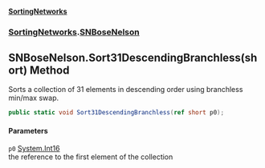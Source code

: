 #### [SortingNetworks](./index.md 'index')
### [SortingNetworks](./SortingNetworks.md 'SortingNetworks').[SNBoseNelson](./SortingNetworks-SNBoseNelson.md 'SortingNetworks.SNBoseNelson')
## SNBoseNelson.Sort31DescendingBranchless(short) Method
Sorts a collection of 31 elements in descending order using branchless min/max swap.  
```csharp
public static void Sort31DescendingBranchless(ref short p0);
```
#### Parameters
<a name='SortingNetworks-SNBoseNelson-Sort31DescendingBranchless(short)-p0'></a>
`p0` [System.Int16](https://docs.microsoft.com/en-us/dotnet/api/System.Int16 'System.Int16')  
the reference to the first element of the collection  
  
